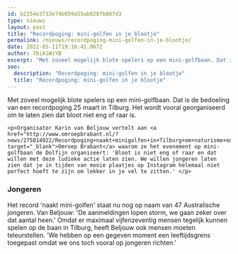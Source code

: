 ```yaml
---
id: b2154e3733e74b059a55ab828fb087d3
type: nieuws
layout: post
title: "Recordpoging: mini-golfen in je blootje"
permalink: /nieuws/recordpoging-mini-golfen-in-je-blootje/
date: 2022-05-11T19:16:41.067Z
author: 7biA1WiYB
excerpt: "Met zoveel mogelijk blote spelers op een mini-golfbaan. Dat is de bedoeling van een recordpoging 25 maart in Tilburg. Het wordt vooral georganiseerd om te laten zien dat bloot niet eng of raar is.  "
seo:
  description: "Recordpoging: mini-golfen in je blootje"
  title: "Recordpoging: mini-golfen in je blootje"
---
```

Met zoveel mogelijk blote spelers op een mini-golfbaan. Dat is de bedoeling van een recordpoging 25 maart in Tilburg. Het wordt vooral georganiseerd om te laten zien dat bloot niet eng of raar is.  

    <p>Organisator Karin van Beljouw vertelt aan <a href="http://www.omroepbrabant.nl/?news/275814922/Recordpoging+naakt+minigolfen+in+Tilburg+om+naturisme+onder+jongeren+te+promoten.aspx" target="_blank">Omroep Brabant</a> waarom ze het evenement op mini-golfbaan de Dolfijn organiseert: 'Bloot is niet eng of raar en dat willen met deze ludieke actie laten zien. We willen jongeren laten zien dat je in tijden van mooie plaatjes op Instagram helemaal niet perfect hoeft te zijn om lekker in je vel te zitten.' </p>
<h3>Jongeren</h3>
<p>Het record 'naakt mini-golfen' staat nu nog op naam van 47 Australische jongeren. Van Beljouw: 'De aanmeldingen lopen storm, we gaan zeker over dat aantal heen.' Omdat er maximaal vijfenzeventig mensen tegelijk kunnen spelen op de baan in Tilburg, heeft Beljouw ook mensen moeten teleurstellen. 'We hebben op een gegeven moment een leeftijdsgrens toegepast omdat we ons toch vooral op jongeren richten.' </p>  
